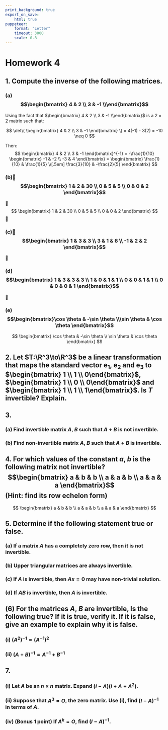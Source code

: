 ```yaml
---
print_background: true
export_on_save:
    html: true
puppeteer:
    format: "Letter"
    timeout: 3000
    scale: 0.8
---
```


# Homework 4

## 1. Compute the inverse of the following matrices.

### (a) $$\begin{bmatrix}    4 & 2 \\    3 & -1 \\\end{bmatrix}$$

Using the fact that $\begin{bmatrix}    4 & 2 \\    3 & -1 \\\end{bmatrix}$ is a $2\times2$ matrix such that:

$$
\det\(
\begin{bmatrix}
    4 & 2 \\
    3 & -1
\end{bmatrix}
\) =
4(-1) - 3(2) = -10 \neq 0
$$

Then:
$$
\begin{bmatrix}
    4 & 2 \\
    3 & -1
\end{bmatrix}^{-1} =
-\frac{1}{10}
\begin{bmatrix}
    -1 & -2 \\
    -3 & 4
\end{bmatrix} =
\begin{bmatrix}
    \frac{1}{10} & \frac{1}{5} \\[.5em]
    \frac{3}{10} & -\frac{2}{5}
\end{bmatrix}
$$


### (b)$$\begin{bmatrix}    1 & 2 & 30 \\    0 & 5 & 5 \\    0 & 0 & 2 \end{bmatrix}$$

$$
\begin{bmatrix}
    1 & 2 & 30 \\
    0 & 5 & 5 \\
    0 & 0 & 2
\end{bmatrix}
$$

### (c\)$$\begin{bmatrix}    1 & 3 & 3 \\    3 & 1 & 6 \\    -1 & 2 & 2 \end{bmatrix}$$

### (d) $$\begin{bmatrix}    1 & 3 & 3 & 3 \\    1 & 0 & 1 & 1 \\    0 & 0 & 1 & 1 \\    0 & 0 & 0 & 1 \end{bmatrix}$$

### (e) $$\begin{bmatrix}\cos \theta & -\sin \theta \\\sin \theta & \cos \theta \end{bmatrix}$$
$$
\begin{bmatrix}
\cos \theta & -\sin \theta \\
\sin \theta & \cos \theta
\end{bmatrix}
$$


## 2. Let $T:\R^3\to\R^3$ be a linear transformation that maps the standard vector $\mathbf{e}_1$, $\mathbf{e}_2$ and $\mathbf{e}_3$ to $\begin{bmatrix}    1 \\ 1 \\ 0\end{bmatrix}$, $\begin{bmatrix}    1 \\ 0 \\ 0\end{bmatrix}$ and $\begin{bmatrix}    1 \\ 1 \\ 1\end{bmatrix}$. Is $T$ invertible? Explain.

## 3.

### (a) Find invertible matrix $A$, $B$ such that $A + B$ is not invertible.
### (b) Find non-invertible matrix $A$, $B$ such that $A + B$ is invertible.


## 4. For which values of the constant $a$, $b$ is the following matrix not invertible? $$\begin{bmatrix}    a & b & b \\    a & a & b \\    a & a & a \end{bmatrix}$$ (Hint: find its row echelon form)

$$
\begin{bmatrix}
    a & b & b \\
    a & a & b \\
    a & a & a
\end{bmatrix}
$$

## 5. Determine if the following statement true or false.

### (a) If a matrix $A$ has a completely zero row, then it is not invertible.

### (b) Upper triangular matrices are always invertible.

### (c\) If $A$ is invertible, then $Ax = 0$ may have non-trivial solution.

### (d) If $AB$ is invertible, then $A$ is invertible.

## (6) For the matrices $A$, $B$ are invertible, Is the following true? If it is true, verify it. If it is false, give an example to explain why it is false.

### (i) $(A^2)^{-1} = (A^{-1})^2$

### (ii) $(A+B)^{-1} = A^{-1} + B^{-1}$

## 7.

### (i) Let $A$ be an $n \times n$ matrix. Expand $(I - A)(I + A + A^2)$.

### (ii) Suppose that $A^3 = O$, the zero matrix. Use (i), find $(I - A)^{-1}$ in terms of $A$.

### (iv) (Bonus 1 point) If $A^k = O$, find $(I - A)^{-1}$.
